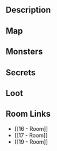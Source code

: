 
## Description

## Map

## Monsters

## Secrets

## Loot

## Room Links

*  [[16 - Room]]
*  [[17 - Room]]
*  [[19 - Room]]